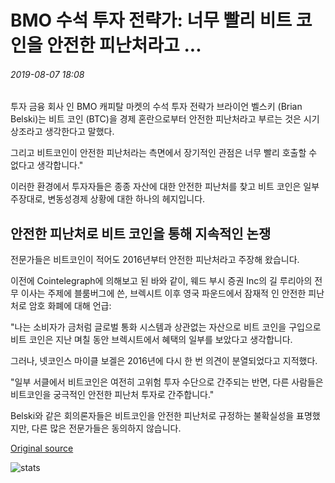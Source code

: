 # BMO 수석 투자 전략가: 너무 빨리 비트 코인을 안전한 피난처라고 ...

###### 2019-08-07 18:08

투자 금융 회사 인 BMO 캐피탈 마켓의 수석 투자 전략가 브라이언 벨스키 (Brian Belski)는 비트 코인 (BTC)을 경제 혼란으로부터 안전한 피난처라고 부르는 것은 시기상조라고 생각한다고 말했다.

그리고 비트코인이 안전한 피난처라는 측면에서 장기적인 관점은 너무 빨리 호출할 수 없다고 생각합니다."

이러한 환경에서 투자자들은 종종 자산에 대한 안전한 피난처를 찾고 비트 코인은 일부 주장대로, 변동성경제 상황에 대한 하나의 헤지입니다.

## 안전한 피난처로 비트 코인을 통해 지속적인 논쟁

전문가들은 비트코인이 적어도 2016년부터 안전한 피난처라고 주장해 왔습니다.

이전에 Cointelegraph에 의해보고 된 바와 같이, 웨드 부시 증권 Inc의 길 루리아의 전무 이사는 주제에 블룸버그에 쓴, 브렉시트 이후 영국 파운드에서 잠재적 인 안전한 피난처로 암호 화폐에 대해 언급:

"나는 소비자가 금처럼 글로벌 통화 시스템과 상관없는 자산으로 비트 코인을 구입으로 비트 코인은 지난 며칠 동안 브렉시트에서 혜택의 일부를 보았다고 생각합니다.

그러나, 넷코인스 마이클 보겔은 2016년에 다시 한 번 의견이 분열되었다고 지적했다.

"일부 서클에서 비트코인은 여전히 고위험 투자 수단으로 간주되는 반면, 다른 사람들은 비트코인을 궁극적인 안전한 피난처 투자로 간주합니다."

Belski와 같은 회의론자들은 비트코인을 안전한 피난처로 규정하는 불확실성을 표명했지만, 다른 많은 전문가들은 동의하지 않습니다.

[Original source](https://cointelegraph.com/news/bmo-chief-investment-strategist-too-soon-to-call-bitcoin-a-safe-haven)

![stats](https://c.statcounter.com/11760860/0/a89fa40b/1/ "stats")